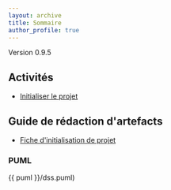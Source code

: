 ```yaml
---
layout: archive
title: Sommaire
author_profile: true
---
```

Version 0.9.5

## Activités
 - [Initialiser le projet](activites/initialiser-projet.html)
 
## Guide de rédaction d'artefacts
 - [Fiche d'initialisation de projet](artefacts/fiche-initialisation-projet.html)

### PUML

{{ puml }}/dss.puml)
